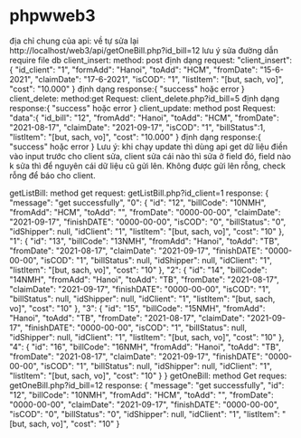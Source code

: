 # phpwweb3
địa chỉ chung của api: về tự sửa lại http://localhost/web3/api/getOneBill.php?id_bill=12
lưu ý sửa đường dẫn require file db 
client_insert: method: post 
  định dạng request: "client_insert":{
                "id_client": "1", 
                "formAdd": "Hanoi",
                "toAdd": "HCM",
                "fromDate": "15-6-2021",
                "claimDate": "17-6-2021",
                "isCOD": "1",
                "listItem": "[but, sach, vo]",
                "cost": "10.000"
        }
  định dạng response:{
                "success" hoặc error
  }
client_delete: method:get
  Request: client_delete.php?id_bill=5
   định dạng response:{
                "success" hoặc error
  }
client_update: method post
   Request: "data":{
                "id_bill": "12", 
                "fromAdd": "Hanoi",
                "toAdd": "HCM",
                "fromDate": "2021-08-17",
                "claimDate": "2021-09-17",
                "isCOD": "1",
                "billStatus":1,
                "listItem": "[but, sach, vo]",
                "cost": "10.000"
        }
 định dạng response:{
                "success" hoặc error
  }
Lưu ý: khi chạy update thì dùng api get dữ liệu điền vào input trước cho client sửa, client sửa cái nào thì sửa ở field đó, field nào k sửa thì để nguyên cái dữ liệu cũ gửi lên. Không được gửi lên rỗng, check rỗng để báo cho client.


getListBill: method get
 request: getListBill.php?id_client=1
 response: {
    "message": "get successfully",
    "0": {
        "id": "12",
        "billCode": "10NMH",
        "fromAdd": "HCM",
        "toAdd": "",
        "fromDate": "0000-00-00",
        "claimDate": "2021-09-17",
        "finishDATE": "0000-00-00",
        "isCOD": "0",
        "billStatus": "0",
        "idShipper": null,
        "idClient": "1",
        "listItem": "[but, sach, vo]",
        "cost": "10"
    },
    "1": {
        "id": "13",
        "billCode": "13NMH",
        "fromAdd": "Hanoi",
        "toAdd": "TB",
        "fromDate": "2021-08-17",
        "claimDate": "2021-09-17",
        "finishDATE": "0000-00-00",
        "isCOD": "1",
        "billStatus": null,
        "idShipper": null,
        "idClient": "1",
        "listItem": "[but, sach, vo]",
        "cost": "10"
    },
    "2": {
        "id": "14",
        "billCode": "14NMH",
        "fromAdd": "Hanoi",
        "toAdd": "TB",
        "fromDate": "2021-08-17",
        "claimDate": "2021-09-17",
        "finishDATE": "0000-00-00",
        "isCOD": "1",
        "billStatus": null,
        "idShipper": null,
        "idClient": "1",
        "listItem": "[but, sach, vo]",
        "cost": "10"
    },
    "3": {
        "id": "15",
        "billCode": "15NMH",
        "fromAdd": "Hanoi",
        "toAdd": "TB",
        "fromDate": "2021-08-17",
        "claimDate": "2021-09-17",
        "finishDATE": "0000-00-00",
        "isCOD": "1",
        "billStatus": null,
        "idShipper": null,
        "idClient": "1",
        "listItem": "[but, sach, vo]",
        "cost": "10"
    },
    "4": {
        "id": "16",
        "billCode": "16NMH",
        "fromAdd": "Hanoi",
        "toAdd": "TB",
        "fromDate": "2021-08-17",
        "claimDate": "2021-09-17",
        "finishDATE": "0000-00-00",
        "isCOD": "1",
        "billStatus": null,
        "idShipper": null,
        "idClient": "1",
        "listItem": "[but, sach, vo]",
        "cost": "10"
    }
}
getOneBill: 
method Get
            reques: getOneBill.php?id_bill=12
            response: {
                "message": "get successfully",
                "id": "12",
                "billCode": "10NMH",
                "fromAdd": "HCM",
                "toAdd": "",
                "fromDate": "0000-00-00",
                "claimDate": "2021-09-17",
                "finishDATE": "0000-00-00",
                "isCOD": "0",
                "billStatus": "0",
                "idShipper": null,
                "idClient": "1",
                "listItem": "[but, sach, vo]",
                "cost": "10"
            }


